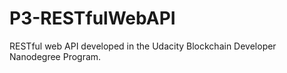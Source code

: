 # P3-RESTfulWebAPI
RESTful web API developed in the Udacity Blockchain Developer Nanodegree Program.

